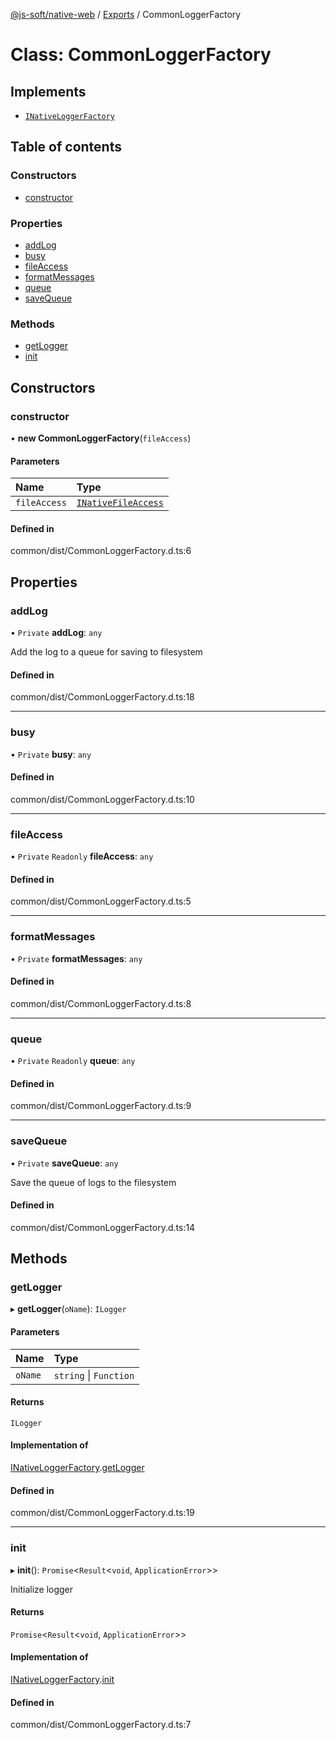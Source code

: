 [@js-soft/native-web](../README.md) / [Exports](../modules.md) / CommonLoggerFactory

# Class: CommonLoggerFactory

## Implements

- [`INativeLoggerFactory`](../interfaces/INativeLoggerFactory.md)

## Table of contents

### Constructors

- [constructor](CommonLoggerFactory.md#constructor)

### Properties

- [addLog](CommonLoggerFactory.md#addlog)
- [busy](CommonLoggerFactory.md#busy)
- [fileAccess](CommonLoggerFactory.md#fileaccess)
- [formatMessages](CommonLoggerFactory.md#formatmessages)
- [queue](CommonLoggerFactory.md#queue)
- [saveQueue](CommonLoggerFactory.md#savequeue)

### Methods

- [getLogger](CommonLoggerFactory.md#getlogger)
- [init](CommonLoggerFactory.md#init)

## Constructors

### constructor

• **new CommonLoggerFactory**(`fileAccess`)

#### Parameters

| Name | Type |
| :------ | :------ |
| `fileAccess` | [`INativeFileAccess`](../interfaces/INativeFileAccess.md) |

#### Defined in

common/dist/CommonLoggerFactory.d.ts:6

## Properties

### addLog

• `Private` **addLog**: `any`

Add the log to a queue for saving to filesystem

#### Defined in

common/dist/CommonLoggerFactory.d.ts:18

___

### busy

• `Private` **busy**: `any`

#### Defined in

common/dist/CommonLoggerFactory.d.ts:10

___

### fileAccess

• `Private` `Readonly` **fileAccess**: `any`

#### Defined in

common/dist/CommonLoggerFactory.d.ts:5

___

### formatMessages

• `Private` **formatMessages**: `any`

#### Defined in

common/dist/CommonLoggerFactory.d.ts:8

___

### queue

• `Private` `Readonly` **queue**: `any`

#### Defined in

common/dist/CommonLoggerFactory.d.ts:9

___

### saveQueue

• `Private` **saveQueue**: `any`

Save the queue of logs to the filesystem

#### Defined in

common/dist/CommonLoggerFactory.d.ts:14

## Methods

### getLogger

▸ **getLogger**(`oName`): `ILogger`

#### Parameters

| Name | Type |
| :------ | :------ |
| `oName` | `string` \| `Function` |

#### Returns

`ILogger`

#### Implementation of

[INativeLoggerFactory](../interfaces/INativeLoggerFactory.md).[getLogger](../interfaces/INativeLoggerFactory.md#getlogger)

#### Defined in

common/dist/CommonLoggerFactory.d.ts:19

___

### init

▸ **init**(): `Promise`<`Result`<`void`, `ApplicationError`\>\>

Initialize logger

#### Returns

`Promise`<`Result`<`void`, `ApplicationError`\>\>

#### Implementation of

[INativeLoggerFactory](../interfaces/INativeLoggerFactory.md).[init](../interfaces/INativeLoggerFactory.md#init)

#### Defined in

common/dist/CommonLoggerFactory.d.ts:7
